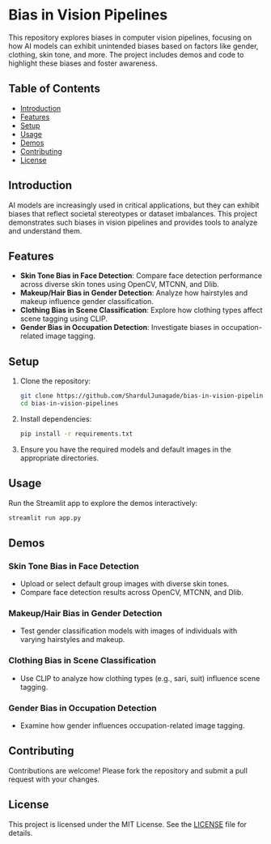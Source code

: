 # Bias in Vision Pipelines

This repository explores biases in computer vision pipelines, focusing on how AI models can exhibit unintended biases based on factors like gender, clothing, skin tone, and more. The project includes demos and code to highlight these biases and foster awareness.

## Table of Contents
- [Introduction](#introduction)
- [Features](#features)
- [Setup](#setup)
- [Usage](#usage)
- [Demos](#demos)
- [Contributing](#contributing)
- [License](#license)

## Introduction
AI models are increasingly used in critical applications, but they can exhibit biases that reflect societal stereotypes or dataset imbalances. This project demonstrates such biases in vision pipelines and provides tools to analyze and understand them.

## Features
- **Skin Tone Bias in Face Detection**: Compare face detection performance across diverse skin tones using OpenCV, MTCNN, and Dlib.
- **Makeup/Hair Bias in Gender Detection**: Analyze how hairstyles and makeup influence gender classification.
- **Clothing Bias in Scene Classification**: Explore how clothing types affect scene tagging using CLIP.
- **Gender Bias in Occupation Detection**: Investigate biases in occupation-related image tagging.

## Setup
1. Clone the repository:
   ```bash
   git clone https://github.com/ShardulJunagade/bias-in-vision-pipelines.git
   cd bias-in-vision-pipelines
   ```
2. Install dependencies:
   ```bash
   pip install -r requirements.txt
   ```
3. Ensure you have the required models and default images in the appropriate directories.

## Usage
Run the Streamlit app to explore the demos interactively:
```bash
streamlit run app.py
```

## Demos
### Skin Tone Bias in Face Detection
- Upload or select default group images with diverse skin tones.
- Compare face detection results across OpenCV, MTCNN, and Dlib.

### Makeup/Hair Bias in Gender Detection
- Test gender classification models with images of individuals with varying hairstyles and makeup.

### Clothing Bias in Scene Classification
- Use CLIP to analyze how clothing types (e.g., sari, suit) influence scene tagging.

### Gender Bias in Occupation Detection
- Examine how gender influences occupation-related image tagging.

## Contributing
Contributions are welcome! Please fork the repository and submit a pull request with your changes.

## License
This project is licensed under the MIT License. See the [LICENSE](LICENSE) file for details.

